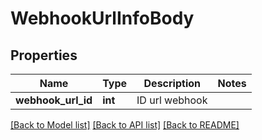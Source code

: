# WebhookUrlInfoBody

## Properties
Name | Type | Description | Notes
------------ | ------------- | ------------- | -------------
**webhook_url_id** | **int** | ID url webhook | 

[[Back to Model list]](../README.md#documentation-for-models) [[Back to API list]](../README.md#documentation-for-api-endpoints) [[Back to README]](../README.md)


